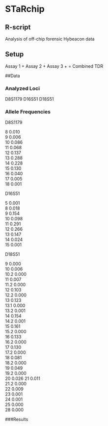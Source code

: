 # STaRchip

## R-script
Analysis of off-chip forensic Hybeacon data
## Setup
Assay 1 + 
Assay 2 + 
Assay 3 + 
= Combined TDR


##Data
### Analyzed Loci
 D8S1179 
 D16S51
 D18S51
### Allele Frequencies
D8S1179

 8 	 0.010 	
 9 	 0.006 	
 10 	 0.086 	
 11 	 0.068 	
 12 	 0.137 	 	
 13 	 0.288 	
 14 	 0.228 	
 15 	 0.130 	
 16 	 0.040 	
 17 	 0.005 	
 18 	 0.001 

D16S51

 5 	 0.001 	
 8 	 0.018 	
 9 	 0.154 	
 10 	 0.098 	
 11 	 0.291 	
 12 	 0.266 	
 13 	 0.147 	
 14 	 0.024 	
 15 	 0.001 	
 
 D18S51 
	
 9 	 0.000 	
 10 	 0.006 	
 10.2 	 0.000 	
 11 	 0.007 	
 11.2 	 0.000 	
 12 	 0.103 	
 12.2 	 0.000 	
 13 	 0.123 	
 13.1 	 0.000 	
 13.2 	 0.001 	
 14 	 0.154 	
 14.2 	 0.001 	
 15 	 0.161 	
 15.2 	 0.000 	
 16 	 0.133 	
 16.2 	 0.000 	
 17 	 0.130 	
 17.2 	 0.000 	
 18 	 0.081 	
 18.2 	 0.000 	
 19 	 0.049 	
 19.2 	 0.000 	
 20 	 0.026 
 21 	 0.011 	
 21.2 	 0.000 	
 22 	 0.009 	
 23 	 0.001 	
 24 	 0.001 	
 25 	 0.000 	
 28 	 0.000 	


###Results
